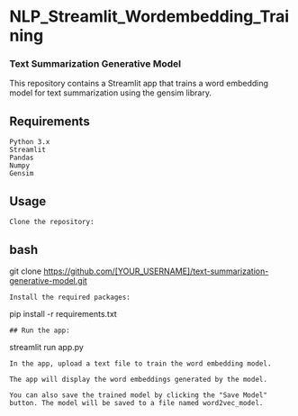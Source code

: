 # NLP_Streamlit_Wordembedding_Training
### Text Summarization Generative Model

This repository contains a Streamlit app that trains a word embedding model for text summarization using the gensim library.
## Requirements

    Python 3.x
    Streamlit
    Pandas
    Numpy
    Gensim

## Usage

    Clone the repository:

## bash

git clone https://github.com/[YOUR_USERNAME]/text-summarization-generative-model.git

    Install the required packages:

pip install -r requirements.txt

    ## Run the app:

streamlit run app.py

    In the app, upload a text file to train the word embedding model.

    The app will display the word embeddings generated by the model.

    You can also save the trained model by clicking the "Save Model" button. The model will be saved to a file named word2vec_model.
